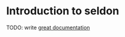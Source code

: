 # Introduction to seldon

TODO: write [great documentation](http://jacobian.org/writing/great-documentation/what-to-write/)
